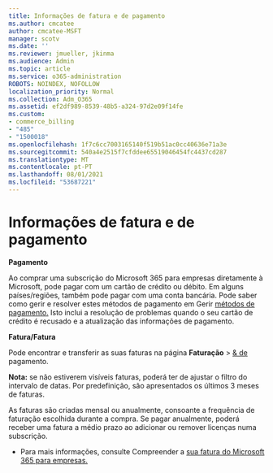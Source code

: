 ```yaml
---
title: Informações de fatura e de pagamento
ms.author: cmcatee
author: cmcatee-MSFT
manager: scotv
ms.date: ''
ms.reviewer: jmueller, jkinma
ms.audience: Admin
ms.topic: article
ms.service: o365-administration
ROBOTS: NOINDEX, NOFOLLOW
localization_priority: Normal
ms.collection: Adm_O365
ms.assetid: ef2df989-8539-48b5-a324-97d2e09f14fe
ms.custom:
- commerce_billing
- "485"
- "1500018"
ms.openlocfilehash: 1f7c6cc7003165140f519b51ac0cc40636e71a3e
ms.sourcegitcommit: 540a4e2515f7cfddee65519046454fc4437cd287
ms.translationtype: MT
ms.contentlocale: pt-PT
ms.lasthandoff: 08/01/2021
ms.locfileid: "53687221"
---
```

# <a name="invoice-and-payment-information"></a>Informações de fatura e de pagamento

**Pagamento**

Ao comprar uma subscrição do Microsoft 365 para empresas diretamente à Microsoft, pode pagar com um cartão de crédito ou débito.  Em alguns países/regiões, também pode pagar com uma conta bancária.  Pode saber como gerir e resolver estes métodos de pagamento em Gerir [métodos de pagamento.](/microsoft-365/commerce/billing-and-payments/manage-payment-methods) Isto inclui a resolução de problemas quando o seu cartão de crédito é recusado e a atualização das informações de pagamento.

**Fatura/Fatura**

Pode encontrar e transferir as suas faturas na página **Faturação**  >  [& de](https://go.microsoft.com/fwlink/p/?linkid=848039) pagamento.  

**Nota:** se não estiverem visíveis faturas, poderá ter de ajustar o filtro do intervalo de datas.  Por predefinição, são apresentados os últimos 3 meses de faturas.

As faturas são criadas mensal ou anualmente, consoante a frequência de faturação escolhida durante a compra.  Se pagar anualmente, poderá receber uma fatura a médio prazo ao adicionar ou remover licenças numa subscrição.

- Para mais informações, consulte Compreender a [sua fatura do Microsoft 365 para empresas.](/microsoft-365/commerce/billing-and-payments/understand-your-invoice2)